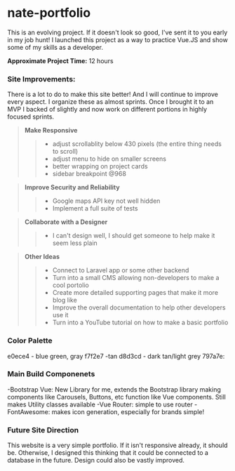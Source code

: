 # nate-portfolio
This is an evolving project. If it doesn't look so good, I've sent it to you early in my job hunt!
I launched this project as a way to practice Vue.JS and show some of my skills as a developer. 

**Approximate Project Time:** 12 hours 


### Site Improvements:
There is a lot to do to make this site better! And I will continue to improve every aspect. I organize these as almost sprints. Once I brought it to an MVP I backed of slightly and now work on different portions in highly focused sprints. 

> **Make Responsive**
>> - adjust scrollablity below 430 pixels (the entire thing needs to scroll)
>> - adjust menu to hide on smaller screens
>> - better wrapping on project cards
>> - sidebar breakpoint @968

>**Improve Security and Reliability**
>> - Google maps API key not well hidden
>> - Implement a full suite of tests 

>**Collaborate with a Designer**
>> - I can't design well, I should get someone to help make it seem less plain

>**Other Ideas**
>> - Connect to Laravel app or some other backend
>> - Turn into a small CMS allowing non-developers to make a cool portolio
>> - Create more detailed supporting pages that make it more blog like
>> - Improve the overall documentation to help other developers use it
>> - Turn into a YouTube tutorial on how to make a basic portfolio


### Color Palette
e0ece4 - blue green, gray
f7f2e7 -tan
d8d3cd - dark tan/light grey
797a7e: 

### Main Build Componenets

-Bootstrap Vue: New Library for me, extends the Bootstrap library making components like Carousels, Buttons, etc function like Vue components. Still makes Utility classes available
-Vue Router: simple to use router
-FontAwesome: makes icon generation, especially for brands simple!

### Future Site Direction

This website is a very simple portfolio. If it isn't responsive already, it should be. Otherwise, I designed this thinking that it could be connected to a database in the future. Design could also be vastly improved. 



